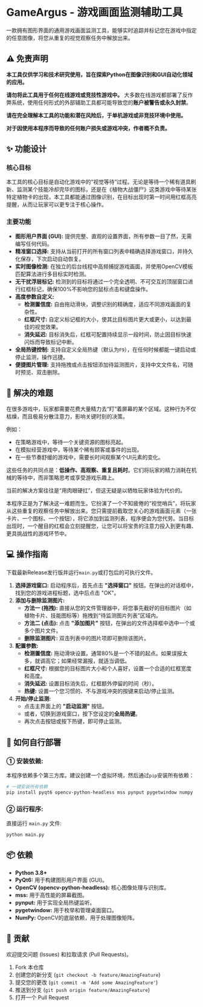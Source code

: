 # GameArgus - 游戏画面监测辅助工具
一款拥有图形界面的通用游戏画面监测工具，能够实时追踪并标记您在游戏中指定的任意图像，将您从重复的视觉观察任务中解放出来。


## ⚠️ 免责声明
**本工具仅供学习和技术研究使用，旨在探索Python在图像识别和GUI自动化领域的应用。**

**请勿将此工具用于任何在线游戏或竞技性游戏中。** 大多数在线游戏都部署了反作弊系统，使用任何形式的外部辅助工具都可能导致您的**账户被警告或永久封禁**。

**请在完全理解本工具的功能和潜在风险后，于单机游戏或非竞技环境中使用。**

**对于因使用本程序而导致的任何账户损失或游戏冲突，作者概不负责。**

## ✨ 功能设计
### 核心目标
本工具的核心目标是自动化游戏中的“视觉等待”过程。无论是等待一个稀有道具刷新、监测某个技能冷却完毕的图标，还是在《植物大战僵尸》这类游戏中等待某张特定植物卡的出现，本工具都能通过图像识别，在目标出现时第一时间用红框高亮提醒，从而让玩家可以更专注于核心操作。

### 主要功能
* **图形用户界面 (GUI):** 提供完整、直观的设置界面，所有参数一目了然，无需编写任何代码。
* **精准窗口选择:** 支持从当前打开的所有窗口列表中精确选择游戏窗口，并持久化保存，下次启动自动恢复。
* **实时图像检测:** 在独立的后台线程中高频捕捉游戏画面，并使用OpenCV模板匹配算法进行多目标实时检测。
* **无干扰浮层标记:** 检测到的目标将通过一个完全透明、不可交互的顶层窗口进行红框标记，确保100%不影响您的鼠标点击和键盘操作。
* **高度参数自定义:**
    * **检测置信度:** 自由拖动滑块，调整识别的精确度，适应不同游戏画面的复杂性。
    * **红框尺寸:** 自定义标记框的大小，使其比目标图片更大或更小，以达到最佳的视觉效果。
    * **消失延迟:** 目标消失后，红框可配置持续显示一段时间，防止因目标快速闪烁而导致标记中断。
* **全局热键控制:** 支持自定义全局热键（默认为`F9`），在任何时候都能一键启动或停止监测，操作迅捷。
* **便捷图片管理:** 支持拖拽或点击按钮添加待监测图片，支持中文文件名，可随时预览、双击删除。

## 🧩 解决的难题
在很多游戏中，玩家都需要花费大量精力去“盯”着屏幕的某个区域。这种行为不仅枯燥，而且极易分散注意力，影响关键时刻的决策。

例如：
* 在策略游戏中，等待一个关键资源的图标亮起。
* 在模拟经营游戏中，等待某个稀有顾客或事件的出现。
* 在一些节奏舒缓的游戏中，需要长时间观察某个UI元素的变化。

这些任务的共同点是：**低操作、高观察、重复且耗时**。它们将玩家的精力消耗在机械的等待中，而非策略思考或享受游戏乐趣上。

当前的解决方案往往是“用肉眼硬扛”，但这无疑是以牺牲玩家体验为代价的。

本程序正是为了解决这一难题而生。它扮演了一个不知疲倦的“视觉哨兵”，将玩家从这些重复的观察任务中解放出来。您只需提前截取您关心的游戏画面元素（一张卡片、一个图标、一个按钮），将它添加到监测列表，程序便会为您代劳。当目标出现时，一个醒目的红框会立刻提醒您，让您可以将宝贵的注意力投入到更有趣、更具挑战性的游戏环节中。

## 💻 操作指南

下载最新Release发行版并运行`main.py`或打包后的可执行文件。

1.  **选择游戏窗口:** 启动程序后，首先点击 **"选择窗口"** 按钮。在弹出的对话框中，找到您的游戏进程标题，选中后点击 "OK"。
2.  **添加与删除监测图片:**
    * **方法一 (拖拽):** 直接从您的文件管理器中，将您事先截好的目标图片（如植物卡片、技能图标等）拖拽到“待监测图片列表”区域内。
    * **方法二 (点击):** 点击 **"添加图片"** 按钮，在弹出的文件选择框中选中一个或多个图片文件。
    * **删除监测图片:** 双击列表中的图片项即可删除该图片。
3.  **配置参数:**
    * **检测置信度:** 拖动滑块设置。通常80%是一个不错的起点。如果误报太多，就调高它；如果经常漏报，就适当调低。
    * **红框尺寸:** 根据您的目标图片大小和个人喜好，设置一个合适的红框宽度和高度。
    * **消失延迟:** 设置目标消失后，红框额外停留的时间（秒）。
    * **热键:** 设置一个您习惯的、不与游戏冲突的按键来启动/停止监测。
4.  **开始/停止监测:**
    * 点击主界面上的 **"启动监测"** 按钮。
    * 或者，切换到游戏窗口，按下您设定的**全局热键**。
    * 再次点击按钮或按下热键，即可停止监测。

## 🚀 如何自行部署
### ① 安装依赖:
本程序依赖多个第三方库。建议创建一个虚拟环境，然后通过`pip`安装所有依赖：

```bash
# 一键安装所有依赖
pip install pyqt6 opencv-python-headless mss pynput pygetwindow numpy
````

### ② 运行程序:

直接运行 `main.py` 文件:

```bash
python main.py
```

## 📦 依赖

  * **Python 3.8+**
  * **PyQt6:** 用于构建图形用户界面 (GUI)。
  * **OpenCV (opencv-python-headless):** 核心图像处理与识别库。
  * **mss:** 用于高性能的屏幕截图。
  * **pynput:** 用于实现全局热键监听。
  * **pygetwindow:** 用于枚举和管理桌面窗口。
  * **NumPy:** OpenCV的底层依赖，用于处理图像矩阵。

## 🤝 贡献

欢迎提交问题 (Issues) 和拉取请求 (Pull Requests)。

1.  Fork 本仓库
2.  创建您的新分支 (`git checkout -b feature/AmazingFeature`)
3.  提交您的更改 (`git commit -m 'Add some AmazingFeature'`)
4.  推送到分支 (`git push origin feature/AmazingFeature`)
5.  打开一个 Pull Request



